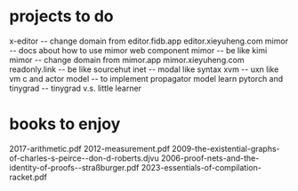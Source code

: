 # projects to do

x-editor -- change domain from editor.fidb.app editor.xieyuheng.com
mimor -- docs about how to use mimor web component
mimor -- be like kimi
mimor -- change domain from mimor.app mimor.xieyuheng.com
readonly.link -- be like sourcehut
inet -- modal like syntax
xvm -- uxn like vm
c and actor model -- to implement propagator model
learn pytorch and tinygrad -- tinygrad v.s. little learner

# books to enjoy

2017-arithmetic.pdf
2012-measurement.pdf
2009-the-existential-graphs-of-charles-s-peirce--don-d-roberts.djvu
2006-proof-nets-and-the-identity-of-proofs--straßburger.pdf
2023-essentials-of-compilation-racket.pdf

